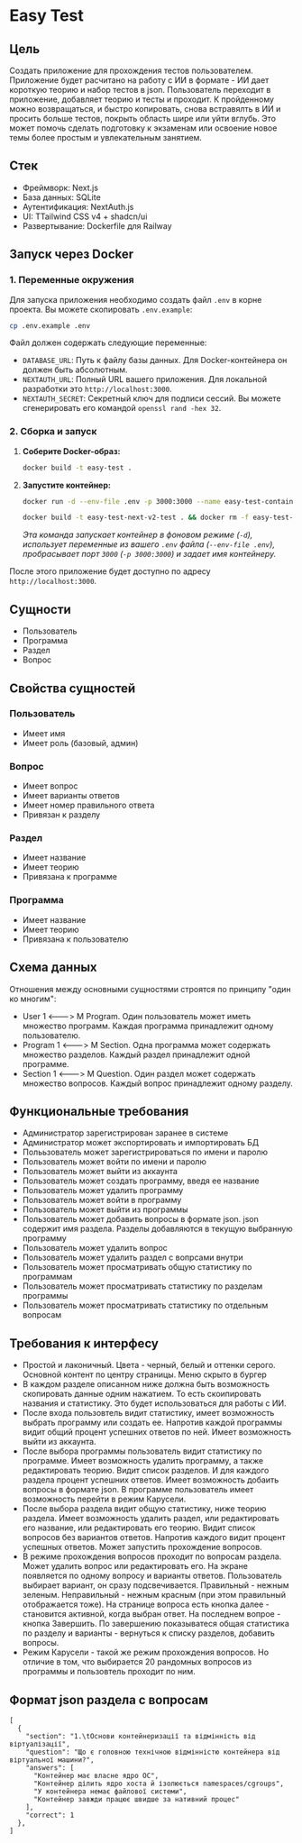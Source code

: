 # Easy Test

## Цель
Создать приложение для прохождения тестов пользователем. Приложение будет расчитано на работу с ИИ в формате - ИИ дает короткую теорию и набор тестов в json. Пользователь переходит в приложение, добавляет теорию и тесты и проходит. К пройденному можно возвращаться, и быстро копировать, снова встравялть в ИИ и просить больше тестов, покрыть область шире или уйти вглубь. Это может помочь сделать подготовку к экзаменам или освоение новое темы более простым и увлекательным занятием.

## Стек
- Фреймворк: Next.js
- База данных: SQLite
- Аутентификация: NextAuth.js
- UI: TTailwind CSS v4 + shadcn/ui
- Развертывание: Dockerfile для Railway

## Запуск через Docker

### 1. Переменные окружения

Для запуска приложения необходимо создать файл `.env` в корне проекта. Вы можете скопировать `.env.example`:

```bash
cp .env.example .env
```

Файл должен содержать следующие переменные:

- `DATABASE_URL`: Путь к файлу базы данных. Для Docker-контейнера он должен быть абсолютным.
- `NEXTAUTH_URL`: Полный URL вашего приложения. Для локальной разработки это `http://localhost:3000`.
- `NEXTAUTH_SECRET`: Секретный ключ для подписи сессий. Вы можете сгенерировать его командой `openssl rand -hex 32`.

### 2. Сборка и запуск

1.  **Соберите Docker-образ:**
    ```bash
    docker build -t easy-test .
    ```

2.  **Запустите контейнер:**
    ```bash
    docker run -d --env-file .env -p 3000:3000 --name easy-test-container easy-test
    ```
    ```bash
    docker build -t easy-test-next-v2-test . && docker rm -f easy-test-container-test || true && docker run -d --env-file .env -e DATABASE_URL="file:/app/dev.db" -p 3000:3000 --name easy-test-container-test easy-test-next-v2-test
    ```
    *Эта команда запускает контейнер в фоновом режиме (`-d`), использует переменные из вашего `.env` файла (`--env-file .env`), пробрасывает порт `3000` (`-p 3000:3000`) и задает имя контейнеру.*

После этого приложение будет доступно по адресу `http://localhost:3000`.


## Сущности
- Пользователь
- Программа
- Раздел
- Вопрос

## Свойства сущностей

### Пользователь
- Имеет имя
- Имеет роль (базовый, админ)

### Вопрос
- Имеет вопрос
- Имеет варианты ответов
- Имеет номер правильного ответа
- Привязан к разделу

### Раздел
- Имеет название
- Имеет теорию
- Привязана к программе

### Программа
- Имеет название
- Имеет теорию
- Привязана к пользователю

## Схема данных
Отношения между основными сущностями строятся по принципу "один ко многим":
- User 1 <---> M Program. Один пользователь может иметь множество программ. Каждая программа принадлежит одному пользователю.
- Program 1 <---> M Section. Одна программа может содержать множество разделов. Каждый раздел принадлежит одной программе.
- Section 1 <---> M Question. Один раздел может содержать множество вопросов. Каждый вопрос принадлежит одному разделу.

## Функциональные требования
- Администратор зарегистрирован заранее в системе
- Администратор может экспортировать и импортировать БД
- Полььзователь может зарегистрироваться по имени и паролю
- Пользователь может войти по имени и паролю
- Пользователь может выйти из аккаунта
- Пользователь может создать программу, введя ее название
- Пользователь может удалить программу
- Пользователь может войти в программу
- Пользователь может выйти из программы
- Пользователь может добавить вопросы в формате json. json содержит имя раздела. Разделы добавляются в текущую выбранную программу
- Пользователь может удалить вопрос
- Пользователь может удалить раздел с вопрсами внутри
- Пользователь может просматривать общую статистику по программам
- Пользователь может просматривать статистику по разделам программы
- Пользователь может просматривать статистику по отдельным вопросам

## Требования к интерфесу
- Простой и лаконичный. Цвета - черный, белый и оттенки серого. Основной контент по центру страницы. Меню скрыто в бургер
- В каждом разделе описанном ниже должна быть возможность скопировать данные одним нажатием. То есть скоипировать названия и статистику. Это будет использоваться для работы с ИИ.
- После входа пользовтель видит статистику, имеет возможность выбрать программу или создать ее. Напротив каждой программы видит общий процент успешних ответов по ней. Имеет возможность выйти из аккаунта.
- После выбора программы пользователь видит статистику по программе. Имеет возможность удалить программу, а также редактировать теорию. Видит список разделов. И для каждого раздела процент успешних ответов. Имеет возможность добаить вопросы в формате json. В программе пользователь имеет возможность перейти в режим Карусели.
- После выбора раздела видит общую статистику, ниже теорию раздела. Имеет возможность удалить раздел, или редактировать его название, или редактировать его теорию. Видит список вопросов без вариантов ответов. Напротив каждого видит процент успешных ответов. Может запустить прохождение вопросов.
- В режиме прохождения вопросов проходит по вопросам раздела. Может удалить вопрос или редактировать его. На экране появляется по одному вопросу и варианты ответов. Пользователь выбирает вариант, он сразу подсвечивается. Правильный - нежным зеленым. Неправильный - нежным красным (при этом правильный отображается тоже). На странице вопроса есть кнопка далее - становится активной, когда выбран ответ. На последнем вопрое - кнопка Завершить. По завершению показыватеся общая статистика по разделу и варианты - вернуться к списку разделов, добавить вопросы.
- Режим Карусели - такой же режим прохождения вопросов. Но отличие в том, что выбирается 20 рандомных вопросов из программы и пользовтель проходит по ним.

## Формат json раздела с вопросам
```
[
  {
    "section": "1.\tОснови контейнеризації та відмінність від віртуалізації",
    "question": "Що є головною технічною відмінністю контейнера від віртуальної машини?",
    "answers": [
      "Контейнер має власне ядро ОС",
      "Контейнер ділить ядро хоста й ізолюється namespaces/cgroups",
      "У контейнера немає файлової системи",
      "Контейнер завжди працює швидше за нативний процес"
    ],
    "correct": 1
  },
]
```